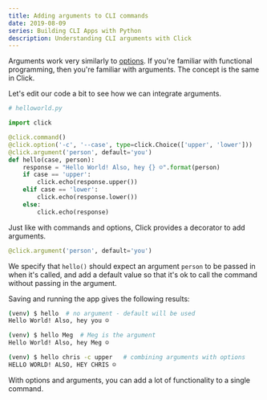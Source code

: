```yaml
---
title: Adding arguments to CLI commands
date: 2019-08-09
series: Building CLI Apps with Python
description: Understanding CLI arguments with Click
---
```


Arguments work very similarly to [options](https://wangonya.com/blog/click-commands-options/). If you're familiar with functional programming, then you're familiar with arguments. The concept is the same in Click.

Let's edit our code a bit to see how we can integrate arguments.

```python
# helloworld.py

import click

@click.command()
@click.option('-c', '--case', type=click.Choice(['upper', 'lower']))
@click.argument('person', default='you')
def hello(case, person):
    response = "Hello World! Also, hey {} ☺️".format(person)
    if case == 'upper':
        click.echo(response.upper())
    elif case == 'lower':
        click.echo(response.lower())
    else:
        click.echo(response)
```

Just like with commands and options, Click provides a decorator to add arguments.

```python
@click.argument('person', default='you')
```

We specify that `hello()` should expect an argument `person` to be passed in when it's called, and add a default value so that it's ok to call the command without passing in the argument.

Saving and running the app gives the following results:

```bash
(venv) $ hello  # no argument - default will be used
Hello World! Also, hey you ☺️

(venv) $ hello Meg  # Meg is the argument
Hello World! Also, hey Meg ☺️

(venv) $ hello chris -c upper   # combining arguments with options
HELLO WORLD! ALSO, HEY CHRIS ☺️
```

With options and arguments, you can add a lot of functionality to a single command.
